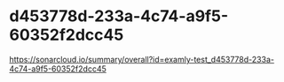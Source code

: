 # d453778d-233a-4c74-a9f5-60352f2dcc45
https://sonarcloud.io/summary/overall?id=examly-test_d453778d-233a-4c74-a9f5-60352f2dcc45

